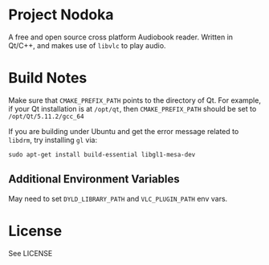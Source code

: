 # Project Nodoka

A free and open source cross platform Audiobook reader. Written in Qt/C++, and makes use of `libvlc` to play audio.

# Build Notes

Make sure that `CMAKE_PREFIX_PATH` points to the directory of Qt.
For example, if your Qt installation is at `/opt/qt`, then
`CMAKE_PREFIX_PATH` should be set to `/opt/Qt/5.11.2/gcc_64`

If you are building under Ubuntu and get the error message related to `libdrm`, try
installing `gl` via:

```
sudo apt-get install build-essential libgl1-mesa-dev
```

## Additional Environment Variables

May need to set `DYLD_LIBRARY_PATH` and `VLC_PLUGIN_PATH` env vars.

# License

See LICENSE